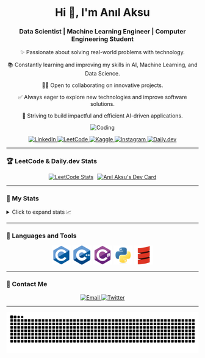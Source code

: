 <h1 align="center">Hi 👋, I'm Anıl Aksu</h1>
<h3 align="center">Data Scientist | Machine Learning Engineer | Computer Engineering Student</h3>

<p align="center">
  ✨ Passionate about solving real-world problems with technology.
</p>
<p align="center">
  📚 Constantly learning and improving my skills in AI, Machine Learning, and Data Science.
</p>
<p align="center">
  👨‍💻 Open to collaborating on innovative projects.
</p>
<p align="center">
  ✅ Always eager to explore new technologies and improve software solutions.
</p>
<p align="center">
  🚀 Striving to build impactful and efficient AI-driven applications.
</p>

<p align="center">
  <img src="https://media.giphy.com/media/qgQUggAC3Pfv687qPC/giphy.gif" alt="Coding" width="100" height="100"/>
</p>

<p align="center">
  <a href="https://www.linkedin.com/in/an%C4%B1l-aksu-079aa0349?utm_source=share&utm_campaign=share_via&utm_content=profile&utm_medium=ios_app " target="_blank">
    <img src="https://img.shields.io/badge/LinkedIn-0077B5?style=for-the-badge&logo=linkedin&logoColor=white" alt="LinkedIn"/>
  </a>
  <a href="https://leetcode.com/anill056/" target="_blank">
    <img src="https://img.shields.io/badge/LeetCode-FFA116?style=for-the-badge&logo=leetcode&logoColor=white" alt="LeetCode"/>
  </a>
  <a href="https://kaggle.com/anill056" target="_blank">
    <img src="https://img.shields.io/badge/Kaggle-20BEFF?style=for-the-badge&logo=kaggle&logoColor=white" alt="Kaggle"/>
  </a>
  <a href="https://instagram.com/anilaks_16" target="_blank">
    <img src="https://img.shields.io/badge/Instagram-E4405F?style=for-the-badge&logo=instagram&logoColor=white" alt="Instagram"/>
  </a>
  <a href="https://app.daily.dev/anill056" target="_blank">
    <img src="https://img.shields.io/badge/Daily.dev-121212?style=for-the-badge&logo=daily.dev&logoColor=white" alt="Daily.dev"/>
  </a>
</p>

---

### 🏆 LeetCode & Daily.dev Stats

<div align="center" style="display: flex; flex-direction: row; justify-content: center; gap: 10px;">
  <a href="https://leetcode.com/anill056/" target="_blank">
    <img src="https://leetcard.jacoblin.cool/anill056?theme=dark&font=Poppins&ext=heatmap" alt="LeetCode Stats" width="360"/>
  <a href="https://app.daily.dev/anill056">
    <img src="https://api.daily.dev/devcards/v2/JRs6aYJSsW6C0ZOYxZIXT.png?type=wide&r=tj0" width="470" alt="Anıl Aksu's Dev Card"/>
  </a>
</div>

---

### 🌟 My Stats

<details>
  <summary>Click to expand stats 📈</summary>
  <p><img align="center" src="https://github-readme-stats.vercel.app/api?username=anill056&show_icons=true&theme=dark&border_radius=15" width="320" alt="My Stats" /></p>
  <p><img align="center" src="https://github-readme-stats.vercel.app/api/top-langs/?username=anill056&layout=compact&theme=dark&border_radius=15" width="320" alt="Top Languages" /></p>
  <p><img align="center" src="https://github-readme-streak-stats.herokuapp.com/?user=anill056&theme=dark&border_radius=15" width="320" alt="Streak Stats" /></p>
  <p align="center"><img src="https://komarev.com/ghpvc/?username=anill056&label=Profile%20Views&color=0e75b6&style=flat" width="120" alt="Profile Views" /></p>
</details>

---

### 🔧 Languages and Tools

<p align="center">
  <a href="https://www.cprogramming.com/" target="_blank"><img src="https://raw.githubusercontent.com/devicons/devicon/master/icons/c/c-original.svg" alt="C" width="50" height="50"/></a>
  <a href="https://www.w3schools.com/cpp/" target="_blank"><img src="https://raw.githubusercontent.com/devicons/devicon/master/icons/cplusplus/cplusplus-original.svg" alt="C++" width="50" height="50"/></a>
  <a href="https://www.w3schools.com/cs/" target="_blank"><img src="https://raw.githubusercontent.com/devicons/devicon/master/icons/csharp/csharp-original.svg" alt="C#" width="50" height="50"/></a>
  <a href="https://www.python.org" target="_blank"><img src="https://raw.githubusercontent.com/devicons/devicon/master/icons/python/python-original.svg" alt="Python" width="50" height="50"/></a>
  <a href="https://www.scala-lang.org" target="_blank"><img src="https://raw.githubusercontent.com/devicons/devicon/master/icons/scala/scala-original.svg" alt="Scala" width="50" height="50"/></a>
</p>

---

### 📩 Contact Me

<p align="center">
  <a href="mailto:anilaksu2005@gmail.com" target="_blank">
    <img src="https://img.shields.io/badge/Email-D14836?style=for-the-badge&logo=gmail&logoColor=white" alt="Email"/>
  </a>
  <a href="https://x.com/nanotechnologhy?s=21" target="_blank">
    <img src="https://img.shields.io/badge/Twitter-1DA1F2?style=for-the-badge&logo=twitter&logoColor=white" alt="Twitter"/>
  </a>
</p>

---

<picture>
  <source media="(prefers-color-scheme: dark)" srcset="https://raw.githubusercontent.com/anill056/anill056/output/github-contribution-grid-snake-dark.svg">
  <source media="(prefers-color-scheme: light)" srcset="https://raw.githubusercontent.com/anill056/anill056/output/github-contribution-grid-snake.svg">
  <img alt="github contribution grid snake animation" src="https://raw.githubusercontent.com/anill056/anill056/output/github-contribution-grid-snake.svg">
</picture>
